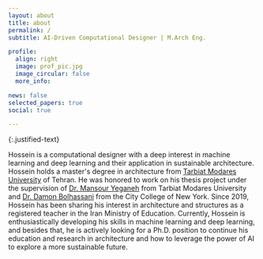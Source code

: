 ```yaml
---
layout: about
title: about
permalink: /
subtitle: AI-Driven Computational Designer | M.Arch Eng.

profile:
  align: right
  image: prof_pic.jpg
  image_circular: false
  more_info: 

news: false
selected_papers: true
social: true

---
```

<style>
/* Inline CSS to justify text on this page */
.justified-text {
  text-align: justify;
}
</style>

{:.justified-text}

Hossein is a computational designer with a deep interest in machine learning and deep learning and their application in sustainable architecture. Hossein holds a master's degree in architecture from [Tarbiat Modares University](https://en.modares.ac.ir/) of Tehran. He was honored to work on his thesis project under the supervision of [Dr. Mansour Yeganeh](https://www.modares.ac.ir/en-pro/academic_staff/yeganeh) from Tarbiat Modares University and [Dr. Damon Bolhassani](https://ssa.ccny.cuny.edu/blog/people/damon-bolhassani/) from the City College of New York. Since 2019, Hossein has been sharing his interest in architecture and structures as a registered teacher in the Iran Ministry of Education. Currently, Hossein is enthusiastically developing his skills in machine learning and deep learning, and besides that, he is actively looking for a Ph.D. position to continue his education and research in architecture and how to leverage the power of AI to explore a more sustainable future.
